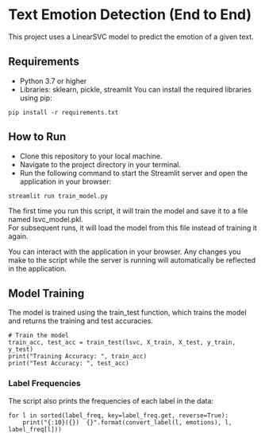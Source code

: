 # Text Emotion Detection (End to End)
This project uses a LinearSVC model to predict the emotion of a given text.  

## Requirements
- Python 3.7 or higher
- Libraries: sklearn, pickle, streamlit
You can install the required libraries using pip:
```
pip install -r requirements.txt
```

## How to Run

- Clone this repository to your local machine.
-  Navigate to the project directory in your terminal.
-  Run the following command to start the Streamlit server and open the application in your browser:

```
streamlit run train_model.py
```

The first time you run this script, it will train the model and save it to a file named lsvc_model.pkl.   
For subsequent runs, it will load the model from this file instead of training it again.  

You can interact with the application in your browser. Any changes you make to the script while the server is running will automatically be reflected in the application.  

## Model Training
The model is trained using the train_test function, which trains the model and returns the training and test accuracies.  


```
# Train the model
train_acc, test_acc = train_test(lsvc, X_train, X_test, y_train, y_test)
print("Training Accuracy: ", train_acc)
print("Test Accuracy: ", test_acc)
```


### Label Frequencies

The script also prints the frequencies of each label in the data:  


```
for l in sorted(label_freq, key=label_freq.get, reverse=True):
    print("{:10}({})  {}".format(convert_label(l, emotions), l, label_freq[l]))
```




